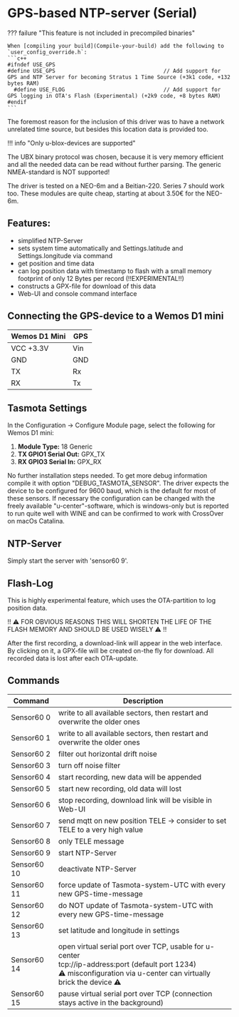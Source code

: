 # GPS-based NTP-server (Serial)

??? failure "This feature is not included in precompiled binaries"  

    When [compiling your build](Compile-your-build) add the following to `user_config_override.h`:
    ```c++
    #ifndef USE_GPS
    #define USE_GPS                                  // Add support for GPS and NTP Server for becoming Stratus 1 Time Source (+3k1 code, +132 bytes RAM)
      #define USE_FLOG                               // Add support for GPS logging in OTA's Flash (Experimental) (+2k9 code, +8 bytes RAM)
    #endif
    ```

The foremost reason for the inclusion of this driver was to have a network unrelated time source, but besides this location data is provided  too.  

!!! info "Only u-blox-devices are supported"  

The UBX binary protocol was chosen, because it is very memory efficient and all the needed data can be read without further parsing.  The generic NMEA-standard is NOT supported!

The driver is tested on a NEO-6m and a Beitian-220. Series 7 should work too. These modules are quite cheap, starting at about 3.50€ for the NEO-6m.  


## Features:

- simplified NTP-Server
- sets system time automatically and Settings.latitude and Settings.longitude via command
- get position and time data
- can log position data with timestamp to flash with a small memory footprint of only 12 Bytes per record (!!EXPERIMENTAL!!)
- constructs a GPX-file for download of this data
- Web-UI and console command interface

## Connecting the GPS-device to a Wemos D1 mini

| Wemos D1 Mini  | GPS |
|---|---|
|VCC +3.3V   | Vin|
|GND   | GND|
|TX   |Rx|
|RX   |Tx|

## Tasmota Settings
In the Configuration -> Configure Module page, select the following for Wemos D1 mini:
1. **Module Type:** 18 Generic
2. **TX GPIO1 Serial Out:** GPX_TX
3. **RX GPIO3 Serial In:** GPX_RX

No further installation steps needed. To get more debug information compile it with option "DEBUG_TASMOTA_SENSOR".
The driver expects the device to be configured for 9600 baud, which is the default for most of these sensors.
If necessary the configuration can be changed with the freely available "u-center"-software, which is windows-only but is reported to run quite well with WINE and can be confirmed to work with CrossOver on macOs Catalina.  

## NTP-Server  
Simply start the server with 'sensor60 9'.

## Flash-Log  
This is highly experimental feature, which uses the OTA-partition to log position data.  

!! ⚠️ FOR OBVIOUS REASONS THIS WILL SHORTEN THE LIFE OF THE FLASH MEMORY AND SHOULD BE USED WISELY ⚠️ !!  

After the first recording, a download-link will appear in the web interface. By clicking on it, a GPX-file will be created on-the fly for download. All recorded data is lost after each OTA-update.  

## Commands

| Command | Description |
|---|---|
| Sensor60 0 |   write to all available sectors, then restart and overwrite the older ones |
| Sensor60 1 |   write to all available sectors, then restart and overwrite the older ones |
| Sensor60 2 |   filter out horizontal drift noise |
| Sensor60 3 |   turn off noise filter |
| Sensor60 4 |   start recording, new data will be appended |
| Sensor60 5 |   start new recording, old data will lost |
| Sensor60 6 |   stop recording, download link will be visible in Web-UI |
| Sensor60 7 |   send mqtt on new position TELE -> consider to set TELE to a very high value |
| Sensor60 8 |   only TELE message |
| Sensor60 9 |   start NTP-Server |
| Sensor60 10 |   deactivate NTP-Server |
| Sensor60 11 |   force update of Tasmota-system-UTC with every new GPS-time-message |
| Sensor60 12 |   do NOT update of Tasmota-system-UTC with every new GPS-time-message |
| Sensor60 13 |   set latitude and longitude in settings |
| Sensor60 14 |   open virtual serial port over TCP, usable for u-center<br>tcp://ip-address:port (default port 1234)<br>⚠️ misconfiguration via u-center can virtually brick the device ⚠️   |
| Sensor60 15 |   pause virtual serial port over TCP  (connection stays active in the background) |
